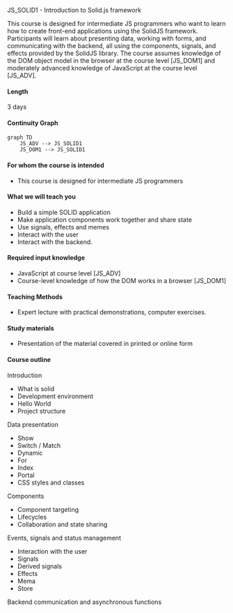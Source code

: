JS_SOLID1 - Introduction to Solid.js framework

This course is designed for intermediate JS programmers who want to learn how to create front-end applications using the SolidJS framework. Participants will learn about presenting data, working with forms, and communicating with the backend, all using the components, signals, and effects provided by the SolidJS library. The course assumes knowledge of the DOM object model in the browser at the course level [JS_DOM1] and moderately advanced knowledge of JavaScript at the course level [JS_ADV].

#### Length

3 days

#### Continuity Graph

```mermaid
graph TD
    JS_ADV --> JS_SOLID1
    JS_DOM1 --> JS_SOLID1
```

#### For whom the course is intended

- This course is designed for intermediate JS programmers

#### What we will teach you

- Build a simple SOLID application
- Make application components work together and share state
- Use signals, effects and memes
- Interact with the user
- Interact with the backend.

#### Required input knowledge

- JavaScript at course level [JS_ADV]
- Course-level knowledge of how the DOM works in a browser [JS_DOM1]

#### Teaching Methods

- Expert lecture with practical demonstrations, computer exercises.

#### Study materials

- Presentation of the material covered in printed or online form

#### Course outline

Introduction

- What is solid
- Development environment
- Hello World
- Project structure

Data presentation

- Show
- Switch / Match
- Dynamic
- For
- Index
- Portal
- CSS styles and classes

Components

- Component targeting
- Lifecycles
- Collaboration and state sharing

Events, signals and status management

- Interaction with the user
- Signals
- Derived signals
- Effects
- Mema
- Store

Backend communication and asynchronous functions